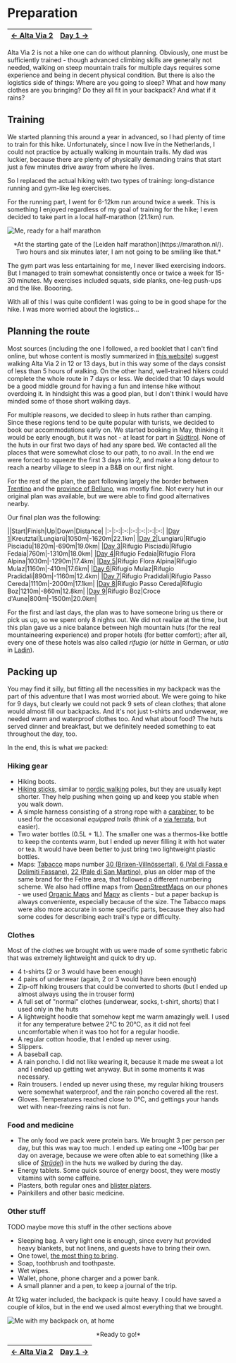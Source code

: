 # Preparation

|[← Alta Via 2](../)|[Day 1 →](../day1)|
|:-|-:|

Alta Via 2 is not a hike one can do without planning. Obviously, one must
be sufficiently trained - though advanced climbing skills are generally
not needed, walking on steep mountain trails for multiple days requires
some experience and being in decent physical condition. But there is also
the logistics side of things: Where are you going to sleep? What and how
many clothes are you bringing?  Do they all fit in your backpack? And
what if it rains?

## Training

We started planning this around a year in advanced, so I had plenty
of time to train for this hike. Unfortunately, since I now live in
the Netherlands, I could not practice by actually walking in mountain
trails. My dad was luckier, because there are plenty of physically
demanding trains that start just a few minutes drive away from where
he lives.

So I replaced the actual hiking with two types of training: long-distance
running and gym-like leg exercises.

For the running part, I went for 6-12km run around twice a week. This
is something I enjoyed regardless of my goal of training for the hike;
I even decided to take part in a local half-marathon (21.1km) run.

![Me, ready for a half marathon](../img/0-leiden-half-marathon.jpg)
<p align="center">
*At the starting gate of the
[Leiden half marathon](https://marathon.nl/). Two hours and six
minutes later, I am not going to be smiling like that.*
</p>

The gym part was less entartaining for me, I never liked exercising
indoors.  But I managed to train somewhat consistently once or twice a
week for 15-30 minutes. My exercises included squats, side planks,
one-leg push-ups and the like. Boooring.

With all of this I was quite confident I was going to be in good
shape for the hike. I was more worried about the logistics...

## Planning the route

Most sources (including the one I followed, a red booklet that I
can't find online, but whose content is mostly summarized in
[this website](https://www.altavia2dolomiti.com/percorso))
suggest walking Alta Via 2 in 12 or 13 days, but in this way some of
the days consist of less than 5 hours of walking. On the other hand,
well-trained hikers could complete the whole route in 7 days or less. We
decided that 10 days would be a good middle ground for having a fun and
intense hike without overdoing it. In hindsight this was a good plan, but
I don't think I would have minded some of those short walking days.

For multiple reasons, we decided to sleep in huts rather than camping.
Since these regions tend to be quite popular with turists, we decided to
book our accommodations early on.  We started booking in May, thinking it
would be early enough, but it was not - at least for part in
[Südtirol](https://en.wikipedia.org/wiki/South_Tyrol).
None of the huts in our first two days of had any spare bed. We contacted
all the places that were somewhat close to our path, to no avail. In the
end we were forced to squeeze the first 3 days into 2, and make a long
detour to reach a nearby village to sleep in a B&B on our first night.

For the rest of the plan, the part following largely the border between
[Trentino](https://en.wikipedia.org/wiki/Trentino) and the
[province of Belluno](https://en.wikipedia.org/wiki/Province_of_Belluno),
was mostly fine. Not every hut in our original plan was available, but
we were able to find good alternatives nearby.

Our final plan was the following:

||Start|Finish|Up|Down|Distance|
|:-|:-:|:-:|:-:|:-:|:-:|:-:|
|[Day 1](./day1)|Kreutztal|Lungiarü|1050m|-1620m|22.1km|
|[Day 2](./day2)|Lungiarü|Rifugio Pisciadù|1820m|-690m|19.0km|
|[Day 3](./day3)|Rifugio Pisciadù|Rifugio Fedaia|760m|-1310m|18.0km|
|[Day 4](./day4)|Rifugio Fedaia|Rifugio Flora Alpina|1030m|-1290m|17.4km|
|[Day 5](./day5)|Rifugio Flora Alpina|Rifugio Mulaz|1160m|-410m|17.6km|
|[Day 6](./day6)|Rifugio Mulaz|Rifugio Pradidali|890m|-1160m|12.4km|
|[Day 7](./day7)|Rifugio Pradidali|Rifugio Passo Cereda|1110m|-2000m|17.1km|
|[Day 8](./day8)|Rifugio Passo Cereda|Rifugio Boz|1210m|-860m|12.8km|
|[Day 9](./day9)|Rifugio Boz|Croce d'Aune|800m|-1500m|20.0km|

For the first and last days, the plan was to have someone bring
us there or pick us up, so we spent only 8 nights out.  We did not
realize at the time, but this plan gave us a nice balance between
high mountain huts (for the real mountaineering experience) and
proper hotels (for better comfort); after all, every one of these
hotels was also called *rifugio* (or *hütte* in German, or *utia* in
[Ladin](https://en.wikipedia.org/wiki/Ladin_language)).

## Packing up

You may find it silly, but fitting all the necessities in my backpack
was the part of this adventure that I was most worried about. We were
going to hike for 9 days, but clearly we could not pack 9 sets of clean
clothes; that alone would almost fill our backpacks. And it's not just
t-shirts and underwear, we needed warm and waterproof clothes too. And
what about food? The huts served dinner and breakfast, but we definitely
needed something to eat throughout the day, too.

In the end, this is what we packed:

### Hiking gear

* Hiking boots.
* [Hiking sticks](https://en.wikipedia.org/wiki/Trekking_pole), similar
  to [nordic walking](https://en.wikipedia.org/wiki/Nordic_walking) poles,
  but they are usually kept shorter. They help pushing when going up
  and keep you stable when you walk down.
* A simple harness consisting of a strong rope with a
  [carabiner](https://en.wikipedia.org/wiki/Carabiner), to be used
  for the occasional *equipped trails* (think of a
  [via ferrata](https://en.wikipedia.org/wiki/Via_ferrata), but easier).
* Two water bottles (0.5L + 1L). The smaller one was a thermos-like bottle
  to keep the contents warm, but I ended up never filling it with hot
  water or tea. It would have been better to just bring two lightweight
  plastic bottles.
* Maps: [Tabacco](https://www.tabaccoeditrice.it/en/home-english/) maps number
  [30 (Brixen-Villnössertal)](https://www.tabaccoeditrice.it/en/cartografie_en/125000-coast/030_en/),
  [6 (Val di Fassa e Dolimiti Fassane)](https://www.tabaccoeditrice.it/en/cartografie_en/125000-coast/06_en/),
  [22 (Pale di San Martino)](https://www.tabaccoeditrice.it/en/cartografie_en/125000-coast/022_en/),
  plus an older map of the same brand for the Feltre area, that followed
  a different numbering scheme. We also had offline maps from
  [OpenStreetMaps](https://www.openstreetmap.org/#map=12/46.5905/11.7540) on
  our phones - we used
  [Organic Maps](https://organicmaps.app/) and [Mapy](https://mapy.com) as
  clients - but a paper backup is always conveniente, especially because of
  the size. The Tabacco maps were also more accurate in some specific parts,
  because they also had some codes for describing each trail's type or difficulty.

### Clothes

Most of the clothes we brought with us were made of some synthetic
fabric that was extremely lightweight and quick to dry up.

* 4 t-shirts (2 or 3 would have been enough)
* 4 pairs of underwear (again, 2 or 3 would have been enough)
* Zip-off hiking trousers that could be converted to shorts (but
  I ended up almost always using the in trouser form)
* A full set of "normal" clothes (underwear, socks, t-shirt, shorts) that
  I used only in the huts
* A lightweight hoodie that somehow kept me warm amazingly well. I used
  it for any temperature betwee 2°C to 20°C, as it did not feel
  uncomfortable when it was too hot for a regular hoodie.
* A regular cotton hoodie, that I ended up never using.
* Slippers.
* A baseball cap.
* A rain poncho. I did not like wearing it, because it made me sweat a lot
  and I ended up getting wet anyway. But in some moments it was necessary.
* Rain trousers. I ended up never using these, my regular hiking trousers
  were somewhat waterproof, and the rain poncho covered all the rest.
* Gloves. Temperatures reached close to 0°C,
  and gettings your hands wet with near-freezing rains is not fun.

### Food and medicine

* The only food we pack were protein bars. We brought 3 per person per
  day, but this was way too much. I ended up eating one ~100g bar per day
  on average, because we were often able to eat something
  (like a slice of [*Strüdel*](https://en.wikipedia.org/wiki/Apple_strudel))
  in the huts we walked by during the day.
* Energy tablets. Some quick source of energy boost,
  they were mostly vitamins with some caffeine.
* Plasters, both regular ones and
  [blister platers](https://en.wikipedia.org/wiki/Compeed).
* Painkillers and other basic medicine.

### Other stuff

TODO maybe move this stuff in the other sections above

* Sleeping bag. A very light one is enough, since every hut provided heavy
  blankets, but not linens, and guests have to bring their own.
* One towel, [the most thing to bring](https://en.wikipedia.org/wiki/The_Hitchhiker's_Guide_to_the_Galaxy).
* Soap, toothbrush and toothpaste.
* Wet wipes.
* Wallet, phone, phone charger and a power bank.
* A small planner and a pen, to keep a journal of the trip.

At 12kg water included, the backpack is quite heavy. I could have saved a
couple of kilos, but in the end we used almost everything that we brought.

![Me with my backpack on, at home](../img/19-0000-backpack.jpg)
<p align="center">
*Ready to go!*
</p>

|[← Alta Via 2](../)|[Day 1 →](../day1)|
|:-|-:|

